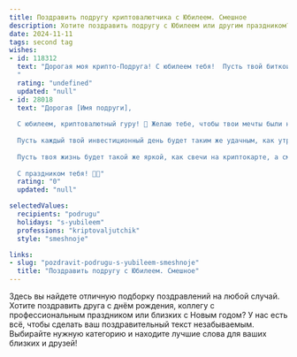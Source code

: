 ```yaml
---
title: Поздравить подругу криптовалютчика с Юбилеем. Смешное
description: Хотите поздравить подругу с Юбилеем или другим праздником? Наш ИИ создаст незабываемое поздравление, а вы обязательно выделитесь среди других.  
date: 2024-11-11
tags: second tag
wishes:
- id: 118312
  text: "Дорогая моя крипто-Подруга! С юбилеем тебя!  Пусть твой биткоин-кошелёк всегда полон, а жизнь — ярче, чем NFT от самых крутых художников!  Желаю тебе стабильности — такой, какой нет даже у цены эфира, и любви — горячей, как майнинг-ферма на полную мощность!  Пусть фортуна тебе улыбается чаще, чем ты обновляешь курс!  С праздником!
  "
  rating: "undefined"
  updated: "null"
- id: 28018
  text: "Дорогая [Имя подруги],
  
  С юбилеем, криптовалютный гуру! 🎉 Желаю тебе, чтобы твои мечты были не просто на блочном хранилище, а взлетали в космос, как ракета на графике роста биткоина!
  
  Пусть каждый твой инвестиционный день будет таким же удачным, как утренний эфир на бирже, а все трудности рассеивались, как тени на блокчейне! Желаю тебе графиков, которые только вверх, и кошельков, которые всегда полны!
  
  Пусть твоя жизнь будет такой же яркой, как свечи на криптокарте, а смех — таким же частым, как капли дождя в хмурый день. Подруга, помни: даже если курс упадет, наш позитив только взлетит!
  
  С праздником тебя! 🎈🥳"
  rating: "0"
  updated: "null"

selectedValues:
  recipients: "podrugu"
  holidays: "s-yubileem"
  professions: "kriptovaljutchik"
  style: "smeshnoje"

links:
- slug: "pozdravit-podrugu-s-yubileem-smeshnoje"
  title: "Поздравить подругу с Юбилеем. Смешное"
---
```


Здесь вы найдете отличную подборку поздравлений на любой случай. 
Хотите поздравить друга с днём рождения, коллегу с профессиональным праздником или близких с Новым годом? У нас есть всё, чтобы сделать ваш поздравительный текст незабываемым. Выбирайте нужную категорию и находите лучшие слова для ваших близких и друзей!
